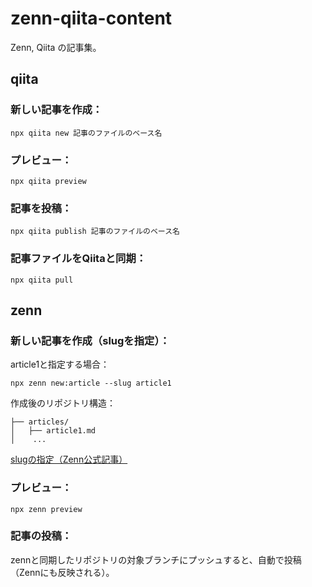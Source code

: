 # zenn-qiita-content

Zenn, Qiita の記事集。

## qiita

### 新しい記事を作成：
```
npx qiita new 記事のファイルのベース名
```
### プレビュー：
```
npx qiita preview
```
### 記事を投稿：
```
npx qiita publish 記事のファイルのベース名
```
### 記事ファイルをQiitaと同期：
```
npx qiita pull
```

## zenn
### 新しい記事を作成（slugを指定）：
article1と指定する場合：
```
npx zenn new:article --slug article1
```
作成後のリポジトリ構造：
```
├── articles/
│   ├── article1.md
│    ...
```

[slugの指定（Zenn公式記事）](https://zenn.dev/zenn/articles/what-is-slug)

### プレビュー：
```
npx zenn preview
```
### 記事の投稿：

zennと同期したリポジトリの対象ブランチにプッシュすると、自動で投稿（Zennにも反映される）。
